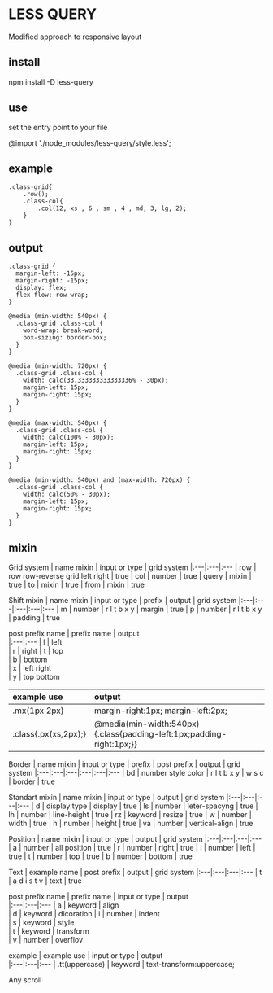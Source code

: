 # LESS QUERY
Modified approach to responsive layout

## install

npm install -D less-query


## use
set the entry point to your file

@import './node_modules/less-query/style.less';


## example 
```
.class-grid{
    .row();
    .class-col{
        .col(12, xs , 6 , sm , 4 , md, 3, lg, 2);
    }
}
```
## output 
```
.class-grid {
  margin-left: -15px;
  margin-right: -15px;
  display: flex;
  flex-flow: row wrap;
}

@media (min-width: 540px) {
  .class-grid .class-col {
    word-wrap: break-word;
    box-sizing: border-box;
  }
}

@media (min-width: 720px) {
  .class-grid .class-col {
    width: calc(33.333333333333336% - 30px);
    margin-left: 15px;
    margin-right: 15px;
  }
}

@media (max-width: 540px) {
  .class-grid .class-col {
    width: calc(100% - 30px);
    margin-left: 15px;
    margin-right: 15px;
  }
}

@media (min-width: 540px) and (max-width: 720px) {
  .class-grid .class-col {
    width: calc(50% - 30px);
    margin-left: 15px;
    margin-right: 15px;
  }
}
```
## mixin 

Grid system
| name mixin              | input  or type                    | grid system
|:---|:---|:---
| row                     | row row-reverse grid left right   | true
| col                     | number                            | true
| query                   | mixin                             | true
| to                      | mixin                             | true
| from                    | mixin                             | true

Shift mixin
| name mixin              | input  or type                    | prefix      | output          | grid system
|:---|:---|:---|:---|:---
| m                       | number                            | r l t b x y | margin          | true
| p                       | number                            | r l t b x y | padding         | true

post prefix name
| prefix name             | output     
|:---|:---
| l                       | left      
| r                       | right 
| t                       | top     
| b                       | bottom      
| x                       | left right  
| y                       | top bottom   

| example use             | output      
|:---|:---
| .mx(1px 2px)            | margin-right:1px; margin-left:2px; 
| .class{.px(xs,2px);}    | @media(min-width:540px){.class{padding-left:1px;padding-right:1px;}}

Border
| name mixin              | input  or type                    | prefix      | post prefix | output          | grid system
|:---|:---|:---|:---|:---|:---
| bd                      | number style color                | r l t b x y | w s c       | border          | true

Standart mixin
| name mixin              | input  or type                    | output          | grid system
|:---|:---|:---|:---
| d                       | display type                      | display         | true
| ls                      | number                            | leter-spacyng   | true
| lh                      | number                            | line-height     | true
| rz                      | keyword                           | resize          | true
| w                       | number                            | width           | true
| h                       | number                            | height          | true
| va                      | number                            | vertical-align  | true


Position
| name mixin              | input  or type                    | output          | grid system
|:---|:---|:---|:---
| a                       | number                            | all position    | true
| r                       | number                            | right           | true
| l                       | number                            | left            | true
| t                       | number                            | top             | true
| b                       | number                            | bottom          | true


Text
| example name            | post prefix | output          | grid system
|:---|:---|:---|:---
| t                       | a d i s t v | text            | true

post prefix name
| prefix name             | input  or type                    | output     
|:---|:---|:---
| a                       | keyword                           | align      
| d                       | keyword                           | dicoration 
| i                       | number                            | indent     
| s                       | keyword                           | style      
| t                       | keyword                           | transform  
| v                       | number                            | overflov   

example
| example use             | input  or type                    | output                      
|:---|:---|:---
| .tt(uppercase)          | keyword                           | text-transform:uppercase;   

Any
scroll
